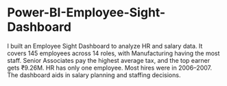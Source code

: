# Power-BI-Employee-Sight-Dashboard
I built an Employee Sight Dashboard to analyze HR and salary data. It covers 145 employees across 14 roles, with Manufacturing having the most staff. Senior Associates pay the highest average tax, and the top earner gets ₹9.26M. HR has only one employee. Most hires were in 2006–2007. The dashboard aids in salary planning and staffing decisions.
